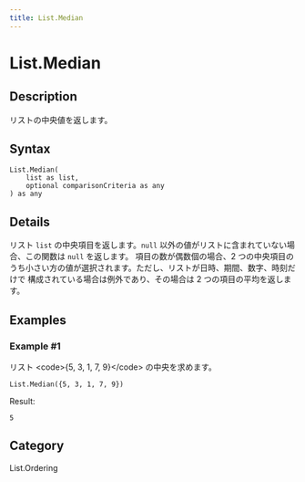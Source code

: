```yaml
---
title: List.Median
---
```


# List.Median


## Description

リストの中央値を返します。


## Syntax

```powerquery
List.Median(
    list as list,
    optional comparisonCriteria as any
) as any
```


## Details

リスト <code>list</code> の中央項目を返します。<code>null</code> 以外の値がリストに含まれていない場合、この関数は <code>null</code> を返します。    項目の数が偶数個の場合、2 つの中央項目のうち小さい方の値が選択されます。ただし、リストが日時、期間、数字、時刻だけで    構成されている場合は例外であり、その場合は 2 つの項目の平均を返します。


## Examples

### Example #1 
リスト &lt;code&gt;\{5, 3, 1, 7, 9}&lt;/code&gt; の中央を求めます。
```powerquery
List.Median({5, 3, 1, 7, 9})
```

Result: 
```powerquery
5
```




## Category
List.Ordering
